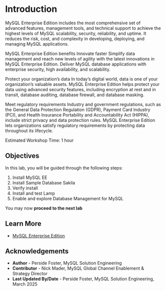 # Introduction

MySQL Enterprise Edition includes the most comprehensive set of advanced features, management tools, and technical support to achieve the highest levels of MySQL scalability, security, reliability, and uptime. It reduces the risk, cost, and complexity in developing, deploying, and managing MySQL applications.

MySQL Enterprise Edition benefits
Innovate faster
Simplify data management and reach new levels of agility with the latest innovations in MySQL Enterprise Edition. Deliver MySQL database applications with enterprise security, high availability, and scalability.

Protect your organization’s data
In today’s digital world, data is one of your organization’s valuable assets. MySQL Enterprise Edition helps protect your data using advanced security features, including encryption at rest and in transit, database auditing, database firewall, and database masking.

Meet regulatory requirements
Industry and government regulations, such as the General Data Protection Regulation (GDPR), Payment Card Industry (PCI), and Health Insurance Portability and Accountability Act (HIPPA), include strict privacy and data protection rules. MySQL Enterprise Edition lets organizations satisfy regulatory requirements by protecting data throughout its lifecycle.

Estimated Workshop Time: 1 hour

[](youtube:RJ9p5tUzlmY)


## Objectives

In this lab, you will be guided through the following steps:

1. Install MySQL EE
2. Install Sample Database Sakila
3. Verify install
4. Install and test Lamp
5. Enable and explore Database Management for MySQL


You may now **proceed to the next lab**

## Learn More

- [MySQL Enterprise Edition](https://www.oracle.com/mysql/enterprise/)

## Acknowledgements

- **Author** - Perside Foster, MySQL Solution Engineering
- **Contributor** - Nick Mader, MySQL Global Channel Enablement & Strategy Director
- **Last Updated By/Date** - Perside Foster, MySQL Solution Engineering, March  2025
